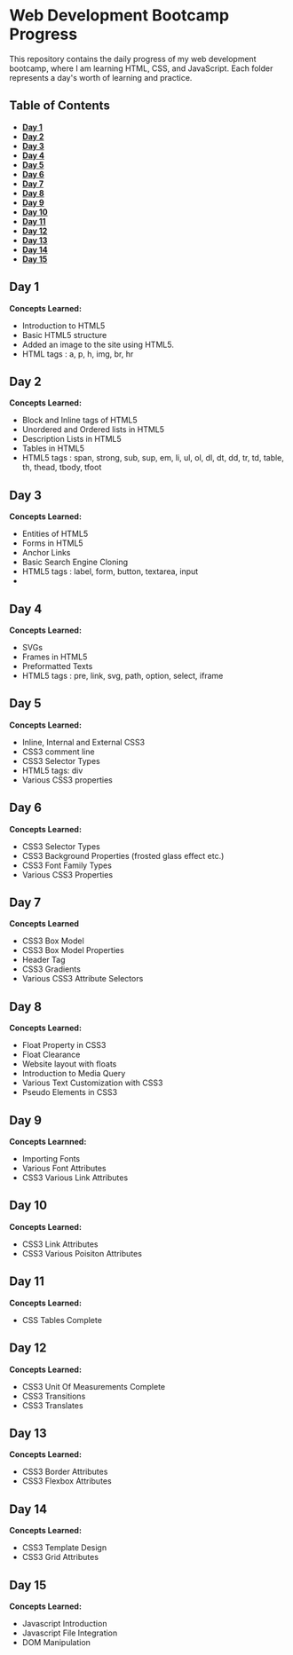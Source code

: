 # Web Development Bootcamp Progress

This repository contains the daily progress of my web development bootcamp, where I am learning HTML, CSS, and JavaScript. Each folder represents a day's worth of learning and practice.

## Table of Contents

- **[Day 1](#day-1)**<br>
- **[Day 2](#day-2)**<br>
- **[Day 3](#day-3)**<br>
- **[Day 4](#day-4)**<br>
- **[Day 5](#day-5)**<br>
- **[Day 6](#day-6)**<br>
- **[Day 7](#day-7)**<br>
- **[Day 8](#day-8)**<br>
- **[Day 9](#day-9)**<br>
- **[Day 10](#day-10)**<br>
- **[Day 11](#day-11)**<br>
- **[Day 12](#day-12)**<br>
- **[Day 13](#day-13)**<br>
- **[Day 14](#day-14)**<br>
- **[Day 15](#day-15)**<br>

## Day 1

**Concepts Learned:**

- Introduction to HTML5
- Basic HTML5 structure
- Added an image to the site using HTML5.
- HTML tags : a, p, h, img, br, hr

## Day 2

**Concepts Learned:**

- Block and Inline tags of HTML5
- Unordered and Ordered lists in HTML5
- Description Lists in HTML5
- Tables in HTML5
- HTML5 tags : span, strong, sub, sup, em, li, ul, ol, dl, dt, dd, tr, td, table, th, thead, tbody, tfoot

## Day 3

**Concepts Learned:**

- Entities of HTML5
- Forms in HTML5
- Anchor Links
- Basic Search Engine Cloning
- HTML5 tags : label, form, button, textarea, input
-

## Day 4

**Concepts Learned:**

- SVGs
- Frames in HTML5
- Preformatted Texts
- HTML5 tags : pre, link, svg, path, option, select, iframe

## Day 5

**Concepts Learned:**

- Inline, Internal and External CSS3
- CSS3 comment line
- CSS3 Selector Types
- HTML5 tags: div
- Various CSS3 properties

## Day 6

**Concepts Learned:**

- CSS3 Selector Types
- CSS3 Background Properties (frosted glass effect etc.)
- CSS3 Font Family Types
- Various CSS3 Properties

## Day 7

**Concepts Learned**

- CSS3 Box Model
- CSS3 Box Model Properties
- Header Tag
- CSS3 Gradients
- Various CSS3 Attribute Selectors

## Day 8

**Concepts Learned:**

- Float Property in CSS3
- Float Clearance
- Website layout with floats
- Introduction to Media Query
- Various Text Customization with CSS3
- Pseudo Elements in CSS3

## Day 9

**Concepts Learnned:**

- Importing Fonts
- Various Font Attributes
- CSS3 Various Link Attributes

## Day 10

**Concepts Learned:**

- CSS3 Link Attributes
- CSS3 Various Poisiton Attributes

## Day 11

**Concepts Learned:**

- CSS Tables Complete

## Day 12

**Concepts Learned:**

- CSS3 Unit Of Measurements Complete
- CSS3 Transitions
- CSS3 Translates

## Day 13

**Concepts Learned:**

- CSS3 Border Attributes
- CSS3 Flexbox Attributes

## Day 14

**Concepts Learned:**

- CSS3 Template Design
- CSS3 Grid Attributes

## Day 15

**Concepts Learned:**

- Javascript Introduction
- Javascript File Integration
- DOM Manipulation

